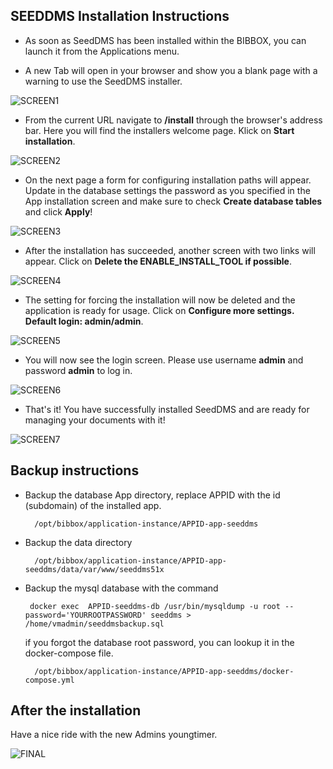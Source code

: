 ## SEEDDMS Installation Instructions 

* As soon as SeedDMS has been installed within the BIBBOX, you can launch it from the Applications menu.

* A new Tab will open in your browser and show you a blank page with a warning to use the SeedDMS installer.

![SCREEN1](screen-01.jpg)

* From the current URL navigate to **/install** through the browser's address bar. Here you will find the installers welcome page. Klick on **Start installation**.

![SCREEN2](screen-02.jpg)

* On the next page a form for configuring installation paths will appear. 
Update in the database settings the password as you specified in the App installation screen and 
make sure to check **Create database tables** and click **Apply**!

![SCREEN3](screen-03.jpg)

* After the installation has succeeded, another screen with two links will appear. 
Click on **Delete the ENABLE_INSTALL_TOOL if possible**.

![SCREEN4](screen-04.jpg)

* The setting for forcing the installation will now be deleted and the application is ready for usage. Click on **Configure more settings. Default login: admin/admin**.

![SCREEN5](screen-05.jpg)

* You will now see the login screen. Please use username **admin** and password **admin** to log in.

![SCREEN6](screen-06.jpg)

* That's it! You have successfully installed SeedDMS and are ready for managing your documents with it!

![SCREEN7](screen-07.jpg)


## Backup instructions

* Backup the database App directory, replace APPID with the id (subdomain) of the installed app. 

        /opt/bibbox/application-instance/APPID-app-seeddms
        
* Backup the data directory 
    
        /opt/bibbox/application-instance/APPID-app-seeddms/data/var/www/seeddms51x
        
* Backup the mysql database with the command
       
       docker exec  APPID-seeddms-db /usr/bin/mysqldump -u root --password='YOURROOTPASSWORD' seeddms > /home/vmadmin/seeddmsbackup.sql

   if you forgot the database root password, you can lookup it in the docker-compose file. 
   
        /opt/bibbox/application-instance/APPID-app-seeddms/docker-compose.yml

## After the installation

Have a nice ride with the new Admins youngtimer.

![FINAL](install-screen-final.jpg)
